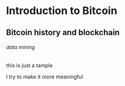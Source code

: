 # Introduction to Bitcoin
## Bitcoin history and blockchain
###### data mining
this is just a tample

I try to make it more meaningful
